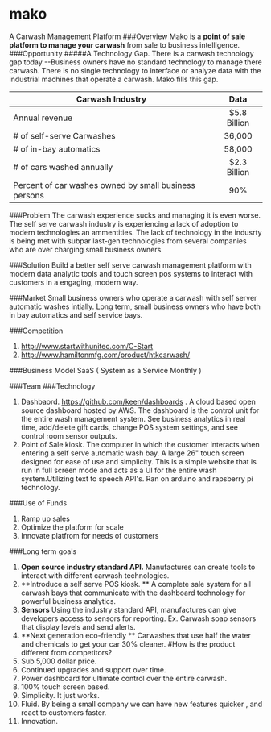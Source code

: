 # mako
A Carwash Management Platform
###Overview
Mako is a **point of sale platform to manage your carwash** from sale to business intelligence.  
###Opportunity
#####A Technology Gap.
There is a carwash technology gap today --Business owners have no standard technology to manage there carwash. There is no single technology to interface or analyze data with the industrial machines that operate a carwash. Mako fills this gap. 



| Carwash Industry       | Data | 
| ------------- |:-------------:| 
| Annual revenue      | $5.8 Billion | 
| # of self-serve Carwashes     | 36,000      |  
| # of in-bay automatics | 58,000      |    
| # of cars washed annually| $2.3 Billion |
|Percent of car washes owned by small business persons| 90% |

###Problem
The carwash experience sucks and managing it is even worse. The self serve carwash industry is experiencing a lack of adoption to modern technologies an ammentities. The lack of technology in the indusrty is being met with subpar last-gen technologies from several companies who are over charging small business owners. 

###Solution
Build a better self serve carwash management platform with modern data analytic tools and touch screen pos systems to interact with customers in a engaging, modern way. 

###Market
Small business owners who operate a carwash with self server automatic washes intially. Long term, small business owners who have both in bay automatics and self service bays. 

###Competition
1. http://www.startwithunitec.com/C-Start
2. http://www.hamiltonmfg.com/product/htkcarwash/

###Business Model
SaaS ( System as a Service Monthly )

###Team 
###Technology
1. Dashbaord. https://github.com/keen/dashboards . A cloud based open source dashboard hosted by AWS. The dashboard is the control unit for the entire wash management system. See business analytics in real time, add/delete gift cards, change POS system settings, and see control room sensor outputs.
2. Point of Sale kiosk. The computer in which the customer interacts when entering a self serve automatic wash bay. A large 26" touch screen designed for ease of use and simplicity. This is a simple website that is run in full screen mode and acts as a UI for the entire wash system.Utilizing text to speech API's. Ran on arduino and rapsberry pi technology.  

###Use of Funds
1. Ramp up sales
2. Optimize the platform for scale
3. Innovate platfrom for needs of customers

###Long term goals
1. **Open source industry standard API.** Manufactures can create tools to interact with different carwash technologies. 
2. **Introduce a self serve POS kiosk. ** A complete sale system for all carwash bays that communicate with the dashboard technology for powerful business analytics.
3. **Sensors** Using the industry standard API, manufactures can give developers access to sensors for reporting. Ex. Carwash soap sensors that display levels and send alerts.
4. **Next generation eco-friendly ** Carwashes that use half the water and chemicals to get your car 30% cleaner. 
#How is the product different from competitors?
1. Sub 5,000 dollar price.
2. Continued upgrades and support over time.
3. Power dashboard for ultimate control over the entire carwash.
4. 100% touch screen based.
5. Simplicity. It just works.
6. Fluid. By being a small company we can have new features quicker , and react to customers faster.
7. Innovation.
